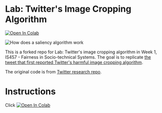 # Lab: Twitter's Image Cropping Algorithm

[![Open In Colab](https://colab.research.google.com/assets/colab-badge.svg)](https://colab.research.google.com/github/haewoon/lab-image-crop-analysis/blob/master/notebooks/Lab%20-%20Image%20Crop%20Analysis.ipynb)

![How does a saliency algorithm work](https://cdn.cms-twdigitalassets.com/content/dam/blog-twitter/engineering/en_us/insights/2021/imagecropping/newimagecropanimations.gif)

This is a forked repo for Lab: Twitter's image cropping algorithm in Week 1, IS457 - Fairness in Socio-technical Systems. 
The goal is to replicate [the tweet that first reported Twitter's harmful image cropping algorithm](https://twitter.com/bascule/status/1307440596668182528). 

The original code is from [Twitter research repo](https://github.com/twitter-research/image-crop-analysis).

# Instructions

Click [![Open In Colab](https://colab.research.google.com/assets/colab-badge.svg)](https://colab.research.google.com/github/haewoon/lab-image-crop-analysis/blob/master/notebooks/Lab%20-%20Image%20Crop%20Analysis.ipynb)

